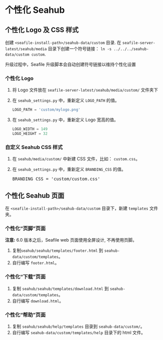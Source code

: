 # 个性化 Seahub

## 个性化 Logo 及 CSS 样式

创建 ``<seafile-install-path>/seahub-data/custom`` 目录. 在 `seafile-server-latest/seahub/media` 目录下创建一个符号链接： `ln -s ../../../seahub-data/custom custom`.

升级过程中，Seafile 升级脚本会自动创建符号链接以维持个性化设置

### 个性化 Logo

1. 将 Logo 文件放在 `seafile-server-latest/seahub/media/custom/` 文件夹下
2. 在 `seahub_settings.py` 中，重新定义 `LOGO_PATH` 的值。

   ```python
   LOGO_PATH = 'custom/mylogo.png'
   ```

3. 在 `seahub_settings.py` 中，重新定义 Logo 宽高的值。

   ```python
   LOGO_WIDTH = 149
   LOGO_HEIGHT = 32
   ```

### 自定义 Seahub CSS 样式

1. 在 `seahub/media/custom/` 中新建 CSS 文件，比如： `custom.css`。
2. 在 `seahub_settings.py` 中，重新定义 `BRANDING_CSS` 的值。

   <pre>
   BRANDING_CSS = 'custom/custom.css'
   </pre>

## 个性化 Seahub 页面

在 ``<seafile-install-path>/seahub-data/custom`` 目录下，新建 ``templates`` 文件夹。

### 个性化“页脚”页面

**注意:** 6.0 版本之后，Seafile web 页面使用全屏设计, 不再使用页脚。

1. 复制``seahub/seahub/templates/footer.html`` 到 ``seahub-data/custom/templates``。
2. 自行编写 `footer.html`。

### 个性化“下载”页面

1. 复制 ``seahub/seahub/templates/download.html`` 到 ``seahub-data/custom/templates``。
2. 自行编写 `download.html`。

### 个性化“帮助”页面

1. 复制 ``seahub/seahub/help/templates`` 目录到 ``seahub-data/custom/``。
2. 自行编写 `seahub-data/custom/templates/help` 目录下的 html 文件。
